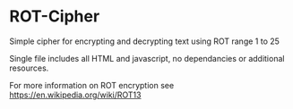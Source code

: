 # ROT-Cipher
Simple cipher for encrypting and decrypting text using ROT range 1 to 25

Single file includes all HTML and javascript, no dependancies or additional resources.

For more information on ROT encryption see https://en.wikipedia.org/wiki/ROT13
